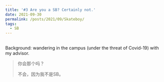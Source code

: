 ```yaml
---
title: '#3 Are you a SB? Certainly not.'
date: 2021-09-30
permalink: /posts/2021/09/Skateboy/
tags:
  - SB
---
```


<br>
Background: wandering in the campus (under the threat of Covid-19) with my advisor.

>你会那个吗？
>
>不会，因为我不是SB。

